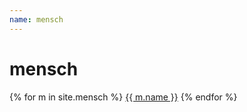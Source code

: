 ```yaml
---
name: mensch
---
```


# mensch

{% for m in site.mensch %}
  [{{ m.name }}]({{m.relative_path}})
{% endfor %}
